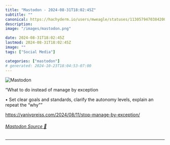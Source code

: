 ```yaml
---
title: "Mastodon - 2024-08-31T18:02:45Z"
subtitle: ""
canonical: https://hachyderm.io/users/mweagle/statuses/113057947038420018
description:
image: "/images/mastodon.png"

date: 2024-08-31T18:02:45Z
lastmod: 2024-08-31T18:02:45Z
image: ""
tags: ["Social Media"]

categories: ["mastodon"]
# generated: 2024-10-23T18:04:53-07:00
---
```

![Mastodon](/images/mastodon.png)

<p>“What to do instead of manage by exception</p><p>	•	Set clear goals and standards, clarify the autonomy levels, explain an repeat the “why””</p><p><a href="https://yanivpreiss.com/2024/08/11/stop-manage-by-exception/" target="_blank" rel="nofollow noopener noreferrer" translate="no"><span class="invisible">https://</span><span class="ellipsis">yanivpreiss.com/2024/08/11/sto</span><span class="invisible">p-manage-by-exception/</span></a></p>


###### [Mastodon Source 🐘](https://hachyderm.io/@mweagle/113057947038420018)

___
